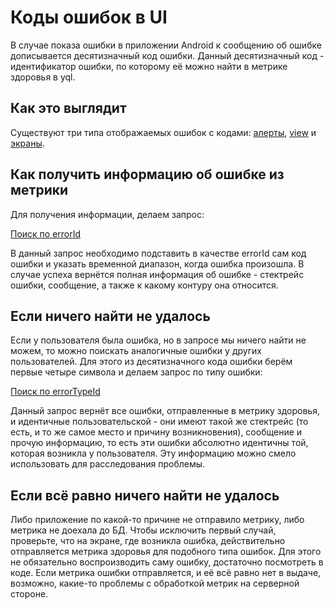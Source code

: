 # Коды ошибок в UI

В случае показа ошибки в приложении Android к сообщению об ошибке дописывается десятизначный код ошибки. Данный десятизначный код - идентификатор ошибки, по которому её можно найти в метрике здоровья в yql.

## Как это выглядит

Существуют три типа отображаемых ошибок с кодами: [алерты](https://jing.yandex-team.ru/files/pvsukharev/photo_2021-11-01_12-32-24.jpg), [view](https://jing.yandex-team.ru/files/pvsukharev/photo_2021-11-01_12-32-242.jpg) и [экраны](https://jing.yandex-team.ru/files/pvsukharev/photo_2021-11-01_12-32-243.jpg).

## Как получить информацию об ошибке из метрики

Для получения информации, делаем запрос:

[Поиск по errorId](https://yql.yandex-team.ru/Operations/YUGk3K5OD06_9uWCxbeP5mnn3EFMvmvD74XEioS3wDg=)

В данный запрос необходимо подставить в качестве errorId сам код ошибки и указать временной диапазон, когда ошибка произошла. В случае успеха вернётся полная информация об ошибке - стектрейс ошибки, сообщение, а также к какому контуру она относится.

## Если ничего найти не удалось

Если у пользователя была ошибка, но в запросе мы ничего найти не можем, то можно поискать аналогичные ошибки у других пользователей. Для этого из десятизначного кода ошибки берём первые четыре символа и делаем запрос по типу ошибки: 

[Поиск по errorTypeId](https://yql.yandex-team.ru/Operations/YX-y1ZfFt-O5u95vHdA2c-YucQ9Hi6CILyobrRY9les=)

Данный запрос вернёт все ошибки, отправленные в метрику здоровья, и идентичные пользовательской - они имеют такой же стектрейс (то есть, и то же самое место и причину возникновения), сообщение и прочую информацию, то есть эти ошибки абсолютно идентичны той, которая возникла у пользователя. Эту информацию можно смело использовать для расследования проблемы.

## Если всё равно ничего найти не удалось

Либо приложение по какой-то причине не отправило метрику, либо метрика не доехала до БД. Чтобы исключить первый случай, проверьте, что на экране, где возникла ошибка, действительно отправляется метрика здоровья для подобного типа ошибок. Для этого не обязательно воспроизводить саму ошибку, достаточно посмотреть в коде. Если метрика ошибки отправляется, и её всё равно нет в выдаче, возможно, какие-то проблемы с обработкой метрик на серверной стороне.
